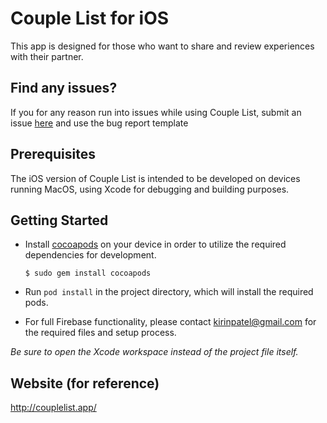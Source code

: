 # Couple List for iOS

This app is designed for those who want to share and review experiences with their partner.

## Find any issues?
If you for any reason run into issues while using Couple List, submit an issue [here](https://github.com/CoupleList/iOS/issues) and use the bug report template


## Prerequisites

The iOS version of Couple List is intended to be developed on devices running MacOS, using Xcode for debugging and building purposes.

## Getting Started

- Install [cocoapods](https://cocoapods.org/) on your device in order  to utilize the required dependencies for development. 

      $ sudo gem install cocoapods

- Run `pod install` in the project directory, which will install the required pods.
   
- For full Firebase functionality, please contact kirinpatel@gmail.com for the required files and setup process.
   
*Be sure to open the Xcode workspace instead of the project file itself.*


## Website (for reference)
http://couplelist.app/
